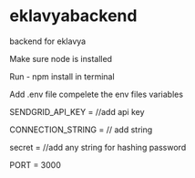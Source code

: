 # eklavyabackend
backend for eklavya

Make sure node is installed

Run - npm install in terminal

Add .env file compelete the env files variables

SENDGRID_API_KEY = //add api key

CONNECTION_STRING = // add string

secret = //add any string for hashing password

PORT = 3000
